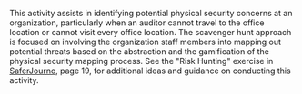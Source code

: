 
This activity assists in identifying potential physical security concerns at an organization, particularly when an auditor cannot travel to the office location or cannot visit every office location. The scavenger hunt approach is focused on involving the organization staff members into mapping out potential threats based on the abstraction and the gamification of the physical security mapping process. See the "Risk Hunting" exercise in [SaferJourno](https://www.internews.org/sites/default/files/resources/SaferJournoGuide_2014-03-21.pdf), page 19, for additional ideas and guidance on conducting this activity.
